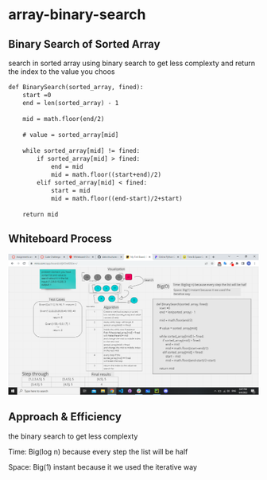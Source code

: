 # array-binary-search

## Binary Search of Sorted Array
search in sorted array using binary search  to get  less complexty and return the index to the value you choos

```
def BinarySearch(sorted_array, fined):
    start =0
    end = len(sorted_array) - 1
    
    mid = math.floor(end/2)
    
    # value = sorted_array[mid]
    
    while sorted_array[mid] != fined:
        if sorted_array[mid] > fined:
            end = mid
            mid = math.floor((start+end)/2)
        elif sorted_array[mid] < fined:
            start = mid
            mid = math.floor((end-start)/2+start)
    
    return mid
```

## Whiteboard Process
![witeboard](../images/binary-search.png)

## Approach & Efficiency
the binary search to get less complexty

Time: Big(log n) because every step the list will be half

Space: Big(1) instant because it we used the iterative way
